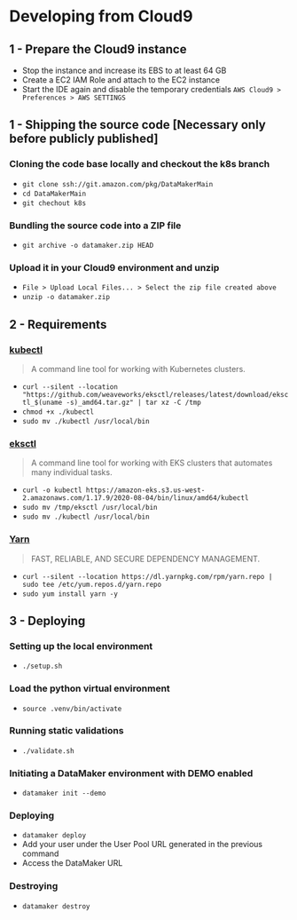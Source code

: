 <!--
#  Copyright Amazon.com, Inc. or its affiliates. All Rights Reserved.
#   
#    Licensed under the Apache License, Version 2.0 (the "License").
#    You may not use this file except in compliance with the License.
#    You may obtain a copy of the License at
#   
#        http://www.apache.org/licenses/LICENSE-2.0
#   
#    Unless required by applicable law or agreed to in writing, software
#    distributed under the License is distributed on an "AS IS" BASIS,
#    WITHOUT WARRANTIES OR CONDITIONS OF ANY KIND, either express or implied.
#    See the License for the specific language governing permissions and
#    limitations under the License.
-->

# Developing from Cloud9

## 1 - Prepare the Cloud9 instance

* Stop the instance and increase its EBS to at least 64 GB
* Create a EC2 IAM Role and attach to the EC2 instance
* Start the IDE again and disable the temporary credentials `AWS Cloud9 > Preferences > AWS SETTINGS`

## 1 - Shipping the source code [Necessary only before publicly published]

### Cloning the code base locally and checkout the k8s branch

* `git clone ssh://git.amazon.com/pkg/DataMakerMain`
* `cd DataMakerMain`
* `git chechout k8s`

### Bundling the source code into a ZIP file

* `git archive -o datamaker.zip HEAD`

### Upload it in your Cloud9 environment and unzip

* `File > Upload Local Files... > Select the zip file created above`
* `unzip -o datamaker.zip`

## 2 - Requirements

### [kubectl](https://docs.aws.amazon.com/eks/latest/userguide/getting-started-eksctl.html#eksctl-gs-install-kubectl)

> A command line tool for working with Kubernetes clusters.

* `curl --silent --location "https://github.com/weaveworks/eksctl/releases/latest/download/eksctl_$(uname -s)_amd64.tar.gz" | tar xz -C /tmp`
* `chmod +x ./kubectl`
* `sudo mv ./kubectl /usr/local/bin`

### [eksctl](https://docs.aws.amazon.com/eks/latest/userguide/getting-started-eksctl.html)

> A command line tool for working with EKS clusters that automates many individual tasks.

* `curl -o kubectl https://amazon-eks.s3.us-west-2.amazonaws.com/1.17.9/2020-08-04/bin/linux/amd64/kubectl`
* `sudo mv /tmp/eksctl /usr/local/bin`
* `sudo mv ./kubectl /usr/local/bin`

### [Yarn](https://classic.yarnpkg.com/en/docs/install/#centos-stable)

> FAST, RELIABLE, AND SECURE DEPENDENCY MANAGEMENT.

* `curl --silent --location https://dl.yarnpkg.com/rpm/yarn.repo | sudo tee /etc/yum.repos.d/yarn.repo`
* `sudo yum install yarn -y`

## 3 - Deploying

### Setting up the local environment

* `./setup.sh`

### Load the python virtual environment

* `source .venv/bin/activate`

### Running static validations

* `./validate.sh`

### Initiating a DataMaker environment with DEMO enabled

* `datamaker init --demo`

### Deploying

* `datamaker deploy`
* Add your user under the User Pool URL generated in the previous command
* Access the DataMaker URL

### Destroying

* `datamaker destroy`
